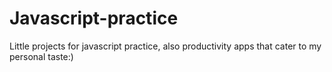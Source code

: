 # Javascript-practice
Little projects for javascript practice, also productivity apps that cater to my personal taste:)
